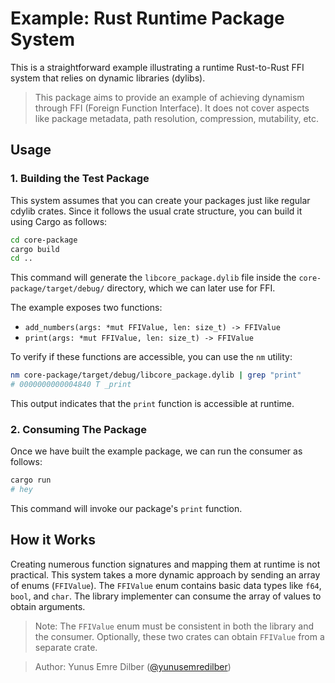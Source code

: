# Example: Rust Runtime Package System

This is a straightforward example illustrating a runtime Rust-to-Rust FFI system that relies on dynamic libraries (dylibs).

> This package aims to provide an example of achieving dynamism through FFI (Foreign Function Interface).
> It does not cover aspects like package metadata, path resolution, compression, mutability, etc.

## Usage

### 1. Building the Test Package

This system assumes that you can create your packages just like regular cdylib crates.
Since it follows the usual crate structure, you can build it using Cargo as follows:

```bash
cd core-package
cargo build
cd ..
```

This command will generate the `libcore_package.dylib` file inside the `core-package/target/debug/` directory, which we can later use for FFI.

The example exposes two functions:
- `add_numbers(args: *mut FFIValue, len: size_t) -> FFIValue`
- `print(args: *mut FFIValue, len: size_t) -> FFIValue`

To verify if these functions are accessible, you can use the `nm` utility:

```bash
nm core-package/target/debug/libcore_package.dylib | grep "print"
# 0000000000004840 T _print
```

This output indicates that the `print` function is accessible at runtime.

### 2. Consuming The Package

Once we have built the example package, we can run the consumer as follows:

```bash
cargo run
# hey
```

This command will invoke our package's `print` function.

## How it Works

Creating numerous function signatures and mapping them at runtime is not practical.
This system takes a more dynamic approach by sending an array of enums (`FFIValue`).
The `FFIValue` enum contains basic data types like `f64`, `bool`, and `char`.
The library implementer can consume the array of values to obtain arguments.

> Note: The `FFIValue` enum must be consistent in both the library and the consumer. Optionally, these two crates can obtain `FFIValue` from a separate crate.

> Author: Yunus Emre Dilber ([@yunusemredilber](https://github.com/yunusemredilber))
